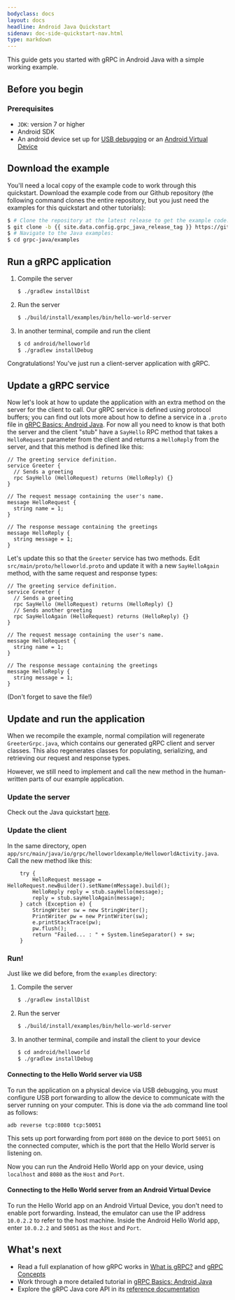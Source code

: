 ```yaml
---
bodyclass: docs
layout: docs
headline: Android Java Quickstart
sidenav: doc-side-quickstart-nav.html
type: markdown
---
```

<p class="lead">This guide gets you started with gRPC in Android Java with a simple
working example.</p>

<div id="toc"></div>

## Before you begin

### Prerequisites

*   `JDK`: version 7 or higher
*   Android SDK
*   An android device set up for [USB
    debugging](https://developer.android.com/studio/command-line/adb.html#Enabling)
    or an [Android Virtual
    Device](https://developer.android.com/studio/run/managing-avds.html)

## Download the example

You'll need a local copy of the example code to work through this quickstart.
Download the example code from our Github repository (the following command
clones the entire repository, but you just need the examples for this quickstart
and other tutorials):

```sh
$ # Clone the repository at the latest release to get the example code:
$ git clone -b {{ site.data.config.grpc_java_release_tag }} https://github.com/grpc/grpc-java
$ # Navigate to the Java examples:
$ cd grpc-java/examples
```

## Run a gRPC application

1. Compile the server

   ```sh
   $ ./gradlew installDist
   ```

2. Run the server

   ```sh
   $ ./build/install/examples/bin/hello-world-server
   ```

3. In another terminal, compile and run the client

   ```sh
   $ cd android/helloworld
   $ ./gradlew installDebug
   ```

Congratulations! You've just run a client-server application with gRPC.

## Update a gRPC service

Now let's look at how to update the application with an extra method on the
server for the client to call. Our gRPC service is defined using protocol
buffers; you can find out lots more about how to define a service in a `.proto`
file in [gRPC Basics: Android Java][]. For now all you need to know is that both the
server and the client "stub" have a `SayHello` RPC method that takes a
`HelloRequest` parameter from the client and returns a `HelloReply` from the
server, and that this method is defined like this:


```
// The greeting service definition.
service Greeter {
  // Sends a greeting
  rpc SayHello (HelloRequest) returns (HelloReply) {}
}

// The request message containing the user's name.
message HelloRequest {
  string name = 1;
}

// The response message containing the greetings
message HelloReply {
  string message = 1;
}
```
Let's update this so that the `Greeter` service has two methods. Edit
`src/main/proto/helloworld.proto` and update it with a new `SayHelloAgain`
method, with the same request and response types:

```
// The greeting service definition.
service Greeter {
  // Sends a greeting
  rpc SayHello (HelloRequest) returns (HelloReply) {}
  // Sends another greeting
  rpc SayHelloAgain (HelloRequest) returns (HelloReply) {}
}

// The request message containing the user's name.
message HelloRequest {
  string name = 1;
}

// The response message containing the greetings
message HelloReply {
  string message = 1;
}
```

(Don't forget to save the file!)

## Update and run the application

When we recompile the example, normal compilation will regenerate
`GreeterGrpc.java`, which contains our generated gRPC client and server classes.
This also regenerates classes for populating, serializing, and retrieving our
request and response types.

However, we still need to implement and call the new method in the human-written
parts of our example application.

### Update the server

Check out the Java quickstart [here](/docs/quickstart/java.md#update-the-server).

### Update the client

In the same directory, open
`app/src/main/java/io/grpc/helloworldexample/HelloworldActivity.java`. Call the new
method like this:

```
    try {
        HelloRequest message = HelloRequest.newBuilder().setName(mMessage).build();
        HelloReply reply = stub.sayHello(message);
        reply = stub.sayHelloAgain(message);
    } catch (Exception e) {
        StringWriter sw = new StringWriter();
        PrintWriter pw = new PrintWriter(sw);
        e.printStackTrace(pw);
        pw.flush();
        return "Failed... : " + System.lineSeparator() + sw;
    }
```

### Run!

Just like we did before, from the `examples` directory:

1. Compile the server

   ```sh
   $ ./gradlew installDist
   ```

2. Run the server

   ```sh
   $ ./build/install/examples/bin/hello-world-server
   ```

3. In another terminal, compile and install the client to your device

   ```sh
   $ cd android/helloworld
   $ ./gradlew installDebug
   ```

#### Connecting to the Hello World server via USB

To run the application on a physical device via USB debugging, you must
configure USB port forwarding to allow the device to communicate with the server
running on your computer. This is done via the `adb` command line tool as
follows:

```
adb reverse tcp:8080 tcp:50051
```

This sets up port forwarding from port `8080` on the device to port `50051` on
the connected computer, which is the port that the Hello World server is
listening on.

Now you can run the Android Hello World app on your device, using `localhost`
and `8080` as the `Host` and `Port`.

#### Connecting to the Hello World server from an Android Virtual Device

To run the Hello World app on an Android Virtual Device, you don't need to
enable port forwarding. Instead, the emulator can use the IP address
`10.0.2.2` to refer to the host machine. Inside the Android Hello World app,
enter `10.0.2.2` and `50051` as the `Host` and `Port`.

## What's next

- Read a full explanation of how gRPC works in [What is gRPC?](../guides/)
  and [gRPC Concepts](../guides/concepts.html)
- Work through a more detailed tutorial in [gRPC Basics: Android Java][]
- Explore the gRPC Java core API in its [reference
  documentation](/grpc-java/javadoc/)

[gRPC Basics: Android Java]:../tutorials/basic/android.html
